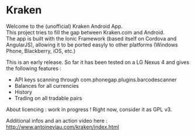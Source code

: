 # Kraken
Welcome to the (unofficial) Kraken Android App.  
This project tries to fill the gap between Kraken.com and Android.  
The app is built with the Ionic Framework (based itself on Cordova and AngularJS), allowing it to be ported easyly to other platforms (Windows Phone, Blackberry, iOS, etc.)

This is an early release. So far it has been tested on a LG Nexus 4 and gives the following features :
 - API keys scanning through com.phonegap.plugins.barcodescanner
 - Balances for all currencies
 - History
 - Trading on all tradable pairs

About licencing : work in progress ! Right now, consider it as GPL v3.

Additional infos and an action video here : http://www.antoineviau.com/kraken/index.html
